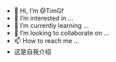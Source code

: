 - 👋 Hi, I’m @TimGf
- 👀 I’m interested in ...
- 🌱 I’m currently learning ...
- 💞️ I’m looking to collaborate on ...
- 📫 How to reach me ...
-  这是自我介绍
<!---
TimGf/TimGf is a ✨ special ✨ repository because its `README.md` (this file) appears on your GitHub profile.
You can click the Preview link to take a look at your changes.
--->

